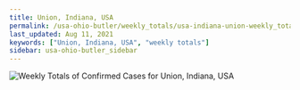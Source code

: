```yaml
---
title: Union, Indiana, USA
permalink: /usa-ohio-butler/weekly_totals/usa-indiana-union-weekly_totals.html
last_updated: Aug 11, 2021
keywords: ["Union, Indiana, USA", "weekly totals"]
sidebar: usa-ohio-butler_sidebar
---
```


![Weekly Totals of Confirmed Cases for Union, Indiana, USA](/covid_tracker/images/graphs/usa-indiana-union-weekly_totals_graph.png)
